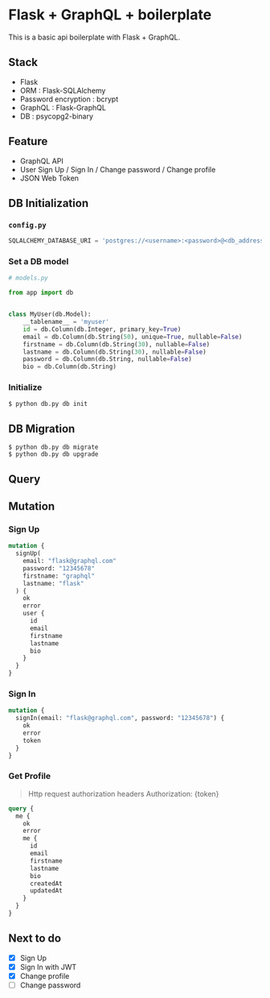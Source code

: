 # Flask + GraphQL + boilerplate

This is a basic api boilerplate with Flask + GraphQL.

## Stack

- Flask
- ORM : Flask-SQLAlchemy
- Password encryption : bcrypt
- GraphQL : Flask-GraphQL
- DB : psycopg2-binary

## Feature

- GraphQL API
- User Sign Up / Sign In / Change password / Change profile
- JSON Web Token

## DB Initialization

### `config.py`

```python
SQLALCHEMY_DATABASE_URI = 'postgres://<username>:<password>@<db_address = localhost>:5432/<db_name>'
```

### Set a DB model

```python
# models.py

from app import db


class MyUser(db.Model):
    __tablename__ = 'myuser'
    id = db.Column(db.Integer, primary_key=True)
    email = db.Column(db.String(50), unique=True, nullable=False)
    firstname = db.Column(db.String(30), nullable=False)
    lastname = db.Column(db.String(30), nullable=False)
    password = db.Column(db.String, nullable=False)
    bio = db.Column(db.String)
```

### Initialize

```shell
$ python db.py db init
```

## DB Migration

```shell
$ python db.py db migrate
$ python db.py db upgrade
```

## Query

## Mutation

### Sign Up

```graphql
mutation {
  signUp(
    email: "flask@graphql.com"
    password: "12345678"
    firstname: "graphql"
    lastname: "flask"
  ) {
    ok
    error
    user {
      id
      email
      firstname
      lastname
      bio
    }
  }
}
```

### Sign In

```graphql
mutation {
  signIn(email: "flask@graphql.com", password: "12345678") {
    ok
    error
    token
  }
}
```

### Get Profile

> Http request authorization headers
> Authorization: {token}

```graphql
query {
  me {
    ok
    error
    me {
      id
      email
      firstname
      lastname
      bio
      createdAt
      updatedAt
    }
  }
}
```

## Next to do

- [x] Sign Up
- [x] Sign In with JWT
- [x] Change profile
- [ ] Change password
